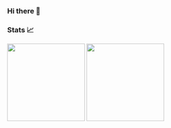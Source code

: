 ### Hi there 👋

### Stats 📈
<div style = "float: left" >
<img height = "180px" src="https://github-readme-stats.vercel.app/api/?username=Vickykxu&theme=nightowl" /> 
<img height = "180px" src="https://github-readme-stats.vercel.app/api/top-langs/?username=Vickykxu&theme=nightowl&layout=compact" />

<!--
**ryn5/ryn5** is a ✨ _special_ ✨ repository because its `README.md` (this file) appears on your GitHub profile.

Here are some ideas to get you started:

- 🔭 I’m currently working on ...
- 🌱 I’m currently learning ...
- 👯 I’m looking to collaborate on ...
- 🤔 I’m looking for help with ...
- 💬 Ask me about ...
- 📫 How to reach me: ...
- 😄 Pronouns: ...
- ⚡ Fun fact: ...
-->
